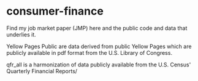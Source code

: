 # consumer-finance
Find my job market paper (JMP) here and the public code and data that underlies it.

Yellow Pages Public are data derived from public Yellow Pages which are publicly available in pdf format from the U.S. Library of Congress. 

qfr_all is a harmonization of data publicly available from the U.S. Census' Quarterly Financial Reports/
